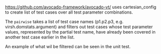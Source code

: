 https://github.com/avocado-framework/avocado-vt/ uses cartesian_config to create list of test cases over all test parameter combinations.

The `pairwise` takes a list of test case names (p1.p2.p3, e.g. virsh.domstats.argument) and filters out test cases whose test parameter values, represented by the partial test name, have already been covered in another test case earlier in the list.

An example of what wil be filtered can be seen in the unit test.
